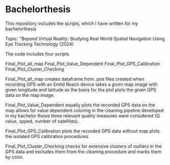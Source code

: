 # Bachelorthesis
This repository includes the scripts, which I have written for my bachelorthesis

Topic: "Beyond Virtual Reality: Studying Real World Spatial Navigation Using Eye Tracking Technology (2024)

The code includes four scripts

Final_Plot_all_map
Final_Plot_Value_Dependent
Final_Plot_GPS_Calibration
Final_Plot_Cluster_Checking

Final_Plot_all_map creates dataframe from .pos files created when recording GPS with an Emlid Reach device takes a given map image with given longitude and latitude as the basis for the plot plots the given GPS data on the map image.

Final_Plot_Value_Dependent equally plots the recorded GPS data on the map allows for value dependent coloring in the cleaning pipeline developed in my bachelor thesis three relevant quality measures were considered (Q value, spped, number of satellites).

Final_Plot_GPS_Calibration plots the recorded GPS data without map plots the isolated GPS calibration procedures.

Final_Plot_Cluster_Checking checks for extensive clusters of outliers in the GPS data and excludes them from the cleaning procedure and marks them by color. 
